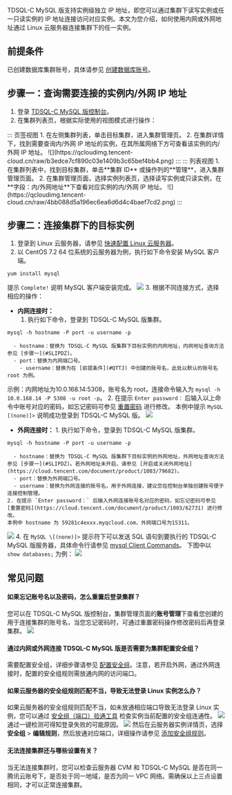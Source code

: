 TDSQL-C MySQL 版支持实例级独立 IP 地址，即您可以通过集群下读写实例或任一只读实例的 IP 地址连接访问对应实例。本文为您介绍，如何使用内网或外网地址通过 Linux 云服务器连接集群下的任一实例。

## 前提条件[](id:QTTJ)
已创建数据库集群账号，具体请参见 [创建数据库账号](https://cloud.tencent.com/document/product/1003/62730)。

## 步骤一：查询需要连接的实例内/外网 IP 地址[](id:SLIPDZ)
1. 登录 [TDSQL-C MySQL 版控制台](https://console.cloud.tencent.com/cynosdb/mysql/ap-beijing/cluster/cynosdbmysql-fo7dcbse/detail)。
2. 在集群列表页，根据实际使用的视图模式进行操作：
<dx-tabs>
::: 页签视图
1. 在左侧集群列表，单击目标集群，进入集群管理页。
2. 在集群详情下，找到需要查询内/外网 IP 地址的实例，在其所属网络下方可查看该实例的内/外网 IP 地址。
![](https://qcloudimg.tencent-cloud.cn/raw/b3edce7cf890c03e1409b3c65bef4bb4.png)
:::
::: 列表视图
1. 在集群列表中，找到目标集群，单击**集群 ID** 或操作列的**管理**，进入集群管理页面。
2. 在集群管理页面，选择实例列表页，选择读写实例或只读实例，在**字段：内/外网地址**下查看对应实例的内/外网 IP 地址。
![](https://qcloudimg.tencent-cloud.cn/raw/4bb088d5a196ec6ea6d6d4c4baef7cd2.png)
:::
</dx-tabs>

## 步骤二：连接集群下的目标实例
1. 登录到 Linux 云服务器，请参见 [快速配置 Linux 云服务器](https://cloud.tencent.com/document/product/1003/79661)。
2. 以 CentOS 7.2 64 位系统的云服务器为例，执行如下命令安装 MySQL 客户端。
```
yum install mysql
```
提示 `Complete!` 说明 MySQL 客户端安装完成。
![](https://main.qcloudimg.com/raw/16c77e28c40ae9be9a182b1c61843ecd.png)
3. 根据不同连接方式，选择相应的操作：
 - **内网连接时：**
    1. 执行如下命令，登录到 TDSQL-C MySQL 版集群。
```
mysql -h hostname -P port -u username -p
```
      - hostname：替换为 TDSQL-C MySQL 版集群下目标实例的内网地址，内网地址查询方法参见 [步骤一](#SLIPDZ)。
      - port：替换为内网端口号。
		- username：替换为在 [前提条件](#QTTJ) 中创建的账号名，此处以默认的账号名 root 为例。
示例：内网地址为10.0.168.14:5308，账号名为 root，连接命令输入为 `mysql -h 10.0.168.14 -P 5308 -u root -p`。
    2. 在提示 `Enter password：` 后输入以上命令中账号对应的密码，如忘记密码可参见 [重置密码](https://cloud.tencent.com/document/product/1003/62731) 进行修改。
    本例中提示 `MySQL [(none)]>` 说明成功登录到 TDSQL-C MySQL 版。
   ![](https://main.qcloudimg.com/raw/83b8a95cf4b99919b5899510691289b4.png)
   - **外网连接时：**
    1. 执行如下命令，登录到 TDSQL-C MySQL 版集群。
```
mysql -h hostname -P port -u username -p
```
      - hostname：替换为 TDSQL-C MySQL 版集群下目标实例的外网地址，外网地址查询方法参见 [步骤一](#SLIPDZ)。若外网地址未开启，请参见 [开启或关闭外网地址](https://cloud.tencent.com/document/product/1003/79682)。
      - port：替换为外网端口号。
      - username：替换为外网连接的账号名，用于外网连接，建议您在控制台单独创建账号便于连接控制管理。
    2. 在提示 `Enter password：` 后输入外网连接账号名对应的密码，如忘记密码可参见 [重置密码](https://cloud.tencent.com/document/product/1003/62731) 进行修改。
    本例中 hostname 为 59281c4exxx.myqcloud.com，外网端口号为15311。
![](https://main.qcloudimg.com/raw/16839344da3a588be93d814de224277a.png)
4. 在 `MySQL \[(none)]>` 提示符下可以发送 SQL 语句到要执行的 TDSQL-C MySQL 版服务器，具体命令行请参见 [mysql Client Commands](https://dev.mysql.com/doc/refman/5.7/en/mysql-commands.html)。
下图中以 `show databases;` 为例：
![](//mc.qcloudimg.com/static/img/76b4346a84f7388ae263dc6c09220fc0/image.png)

## 常见问题
#### 如果忘记账号名以及密码，怎么重置后登录集群？
您可以在 TDSQL-C MySQL 版控制台，集群管理页面的**账号管理**下查看您创建的用于连接集群的账号名，当您忘记密码时，可通过重置密码操作修改密码后再登录集群。
![](https://qcloudimg.tencent-cloud.cn/raw/aa0aebe262c7b0d2f26e4218cafeefed.png)

#### 通过内网或外网连接 TDSQL-C MySQL 版是否需要为集群配置安全组？
需要配置安全组，详细步骤请参见 [配置安全组](https://cloud.tencent.com/document/product/1003/62745)。注意，若开启外网，通过外网连接时，配置的安全组规则需放通内网的访问端口。

#### 如果云服务器的安全组规则匹配不当，导致无法登录 Linux 实例怎么办？
如果云服务器的安全组规则匹配不当，如未放通相应端口导致无法登录 Linux 实例，您可以通过 [安全组（端口）验通工具](https://console.cloud.tencent.com/vpc/helper) 检查实例当前配置的安全组连通性。
![](https://main.qcloudimg.com/raw/9fc46a7133fdb07b631876cd9fa4c253.png)
通过一键检测可得知登录失败的可能原因。
![](https://qcloudimg.tencent-cloud.cn/raw/f0eccdbd666a04e73de610d42d3e3b49.png)
然后在云服务器实例详情页，选择**安全组** > **编辑规则**，然后放通对应端口，详细操作请参见 [添加安全组规则](https://cloud.tencent.com/document/product/213/39740)。

#### 无法连接集群还与哪些设置有关？
当无法连接集群时，您可以检查云服务器 CVM 和 TDSQL-C MySQL 是否在同一腾讯云账号下，是否处于同一地域，是否为同一 VPC 网络。需确保以上三点设置相同，才可以正常连接集群。
